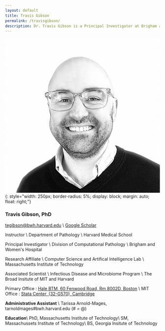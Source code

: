 ```yaml
---
layout: default
title: Travis Gibson
permalink: /travisgibson/
description: Dr. Travis Gibson is a Principal Investigator at Brigham and Women's Hospital, A Faculty Member at Harvard Medical School, and a Research Affiliate at the Massachusetts Institute of Technology. Dr. Gibson received his PhD from MIT and had postdoctoral training and BWH and HMS.
---
```

![Travis Gibson](/image/gibson_head_600.png){: style="width: 250px;
    border-radius: 5%;
    display: block;
    margin: auto;
    float: right;"}

### Travis Gibson, PhD
<a href="mailto:tegibson@bwh.harvard.edu" style="display: inline-block"><i class="fa fa-envelope-o"></i> tegibson@bwh.harvard.edu</a> \\
<a href="https://scholar.google.com/citations?user=epg4RggAAAAJ&hl=en"><i class="fa fa-graduation-cap"></i> Google Scholar </a>

Instructor \\
Department of Pathology \\
Harvard Medical School

Principal Investigator \\
Division of Computational Pathology \\
Brigham and Women's Hospital

Research Affiliate \\
Computer Science and Artifical Intelligence Lab \\
Massachusetts Institute of Technology

Associated Scientist \\
Infectious Disease and Microbiome Program \\
The Broad Insitute of MIT and Harvard

Primary Office : <a href="https://www.google.com/maps/place/Building+for+Transformative+Medicine+at+Brigham+and+Women's+Hospital/@42.3353661,-71.1087175,15z/data=!4m2!3m1!1s0x0:0x35376a566e389c7d?sa=X&ved=2ahUKEwifjKzTzcztAhUPZd8KHSK7D6sQ_BIwCnoECBkQBQ" style="display: inline-block">
<i class="fas fa-map-marker-alt"></i>
Hale BTM, 60 Fenwood Road, Rm 8002D, Boston </a> \\
MIT Office :  <a href="https://www.google.com/maps/place/Stata+Center,+32+Vassar+St,+Cambridge,+MA+02139/data=!4m2!3m1!1s0x89e370a95d3025a9:0xb1de557289ff6bbe?sa=X&ved=2ahUKEwi0uJL3zcztAhUqm-AKHVD5D_wQ8gEwF3oECCgQAQ" style="display: inline-block">
<i class="fas fa-map-marker-alt"></i>
Stata Center, (32-G570), Cambridge </a>

**Administrative Assistant** \\
Tarissa Arnold-Mages, tarnoldmages#bwh.harvard.edu (# = @)

**Education**\\
PhD, Massachusetts Institute of Technology\\
SM, Massachussets Institute of Technology\\
BS, Georgia Insitute of Technology
